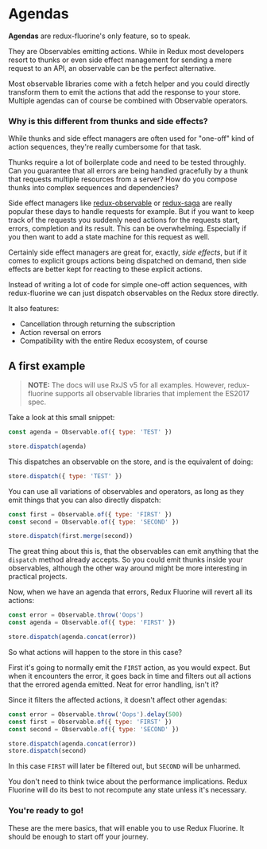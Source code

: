# Agendas

**Agendas** are redux-fluorine's only feature, so to speak.

They are Observables emitting actions. While in Redux most developers resort to
thunks or even side effect management for sending a mere request to an API, an
observable can be the perfect alternative.

Most observable libraries come with a fetch helper and you could directly transform
them to emit the actions that add the response to your store. Multiple agendas can
of course be combined with Observable operators.

### Why is this different from thunks and side effects?

While thunks and side effect managers are often used for "one-off" kind of action
sequences, they're really cumbersome for that task.

Thunks require a lot of boilerplate code and need to be tested throughly. Can you
guarantee that all errors are being handled gracefully by a thunk that requests
multiple resources from a server? How do you compose thunks into complex
sequences and dependencies?

Side effect managers like [redux-observable](https://redux-observable.js.org)
or [redux-saga](https://github.com/yelouafi/redux-saga) are really popular
these days to handle requests for example. But if you want to keep track of
the requests you suddenly need actions for the requests start, errors,
completion and its result. This can be overwhelming. Especially if you then
want to add a state machine for this request as well.

Certainly side effect managers are great for, exactly, *side effects*, but if it
comes to explicit groups actions being dispatched on demand, then side effects
are better kept for reacting to these explicit actions.

Instead of writing a lot of code for simple one-off action sequences, with
redux-fluorine we can just dispatch observables on the Redux store directly.

It also features:

- Cancellation through returning the subscription
- Action reversal on errors
- Compatibility with the entire Redux ecosystem, of course

## A first example

> **NOTE:** The docs will use RxJS v5 for all examples. However, redux-fluorine supports
> all observable libraries that implement the ES2017 spec.

Take a look at this small snippet:

```js
const agenda = Observable.of({ type: 'TEST' })

store.dispatch(agenda)
```

This dispatches an observable on the store, and is the equivalent of doing:

```js
store.dispatch({ type: 'TEST' })
```

You can use all variations of observables and operators, as long as they emit things
that you can also directly dispatch:

```js
const first = Observable.of({ type: 'FIRST' })
const second = Observable.of({ type: 'SECOND' })

store.dispatch(first.merge(second))
```

The great thing about this is, that the observables can emit anything that the `dispatch`
method already accepts. So you could emit thunks inside your observables, although the
other way around might be more interesting in practical projects.

Now, when we have an agenda that errors, Redux Fluorine will revert all its actions:

```js
const error = Observable.throw('Oops')
const agenda = Observable.of({ type: 'FIRST' })

store.dispatch(agenda.concat(error))
```

So what actions will happen to the store in this case?

First it's going to normally emit the `FIRST` action, as you would expect. But when
it encounters the error, it goes back in time and filters out all actions that the
errored agenda emitted. Neat for error handling, isn't it?

Since it filters the affected actions, it doesn't affect other agendas:

```js
const error = Observable.throw('Oops').delay(500)
const first = Observable.of({ type: 'FIRST' })
const second = Observable.of({ type: 'SECOND' })

store.dispatch(agenda.concat(error))
store.dispatch(second)
```

In this case `FIRST` will later be filtered out, but `SECOND` will be unharmed.

You don't need to think twice about the performance implications. Redux Fluorine will do
its best to not recompute any state unless it's necessary.

### You're ready to go!

These are the mere basics, that will enable you to use Redux Fluorine. It should be
enough to start off your journey.

